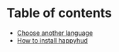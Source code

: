 # Table of contents

* [Choose another language](README.md)
* [How to install happyhud](<README (1).md>)
